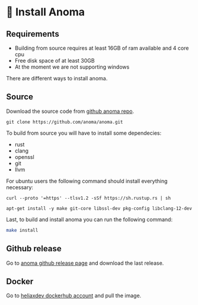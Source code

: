 # 💾 Install Anoma

## Requirements

- Building from source requires at least 16GB of ram available and 4 core cpu
- Free disk space of at least 30GB
- At the moment we are not supporting windows

There are different ways to install anoma.

## Source

Download the source code from [github anoma repo](www.github.com/anoma/anoma).
```shell
git clone https://github.com/anoma/anoma.git
```
To build from source you will have to install some dependecies:
- rust
- clang
- openssl
- git
- llvm

For ubuntu users the following command should install everything necessary:
```shell
curl --proto '=https' --tlsv1.2 -sSf https://sh.rustup.rs | sh

apt-get install -y make git-core libssl-dev pkg-config libclang-12-dev
```

Last, to build and install anoma you can run the following command:

```bash
make install
```

## Github release

Go to [anoma github release page](https://github.com/anoma/anoma/releases) and download the last release.


## Docker

Go to [heliaxdev dockerhub account](https://hub.docker.com/r/heliaxdev/anoma) and pull the image.
